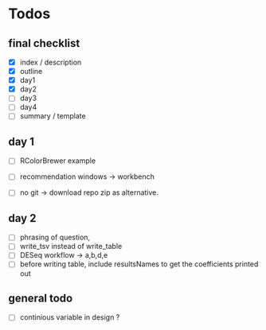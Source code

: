# Todos

## final checklist
 - [x] index / description  
 - [x] outline  
 - [x] day1  
 - [x] day2  
 - [ ] day3  
 - [ ] day4  
 - [ ] summary / template  

## day 1

 - [ ] RColorBrewer example
 - [ ] recommendation windows -> workbench
 - [ ] no git -> download repo zip as alternative.


## day 2

 - [ ] phrasing of question, 
 - [ ] write_tsv instead of write_table
 - [ ] DESeq workflow -> a,b,d,e
 - [ ] before writing table, include resultsNames to get the coefficients printed out

## general todo
 - [ ] continious variable in design ?